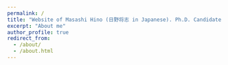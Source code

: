 ```yaml
---
permalink: /
title: "Website of Masashi Hino (日野将志 in Japanese). Ph.D. Candidate in Economics at the Ohio State University"
excerpt: "About me"
author_profile: true
redirect_from: 
  - /about/
  - /about.html
---
```

